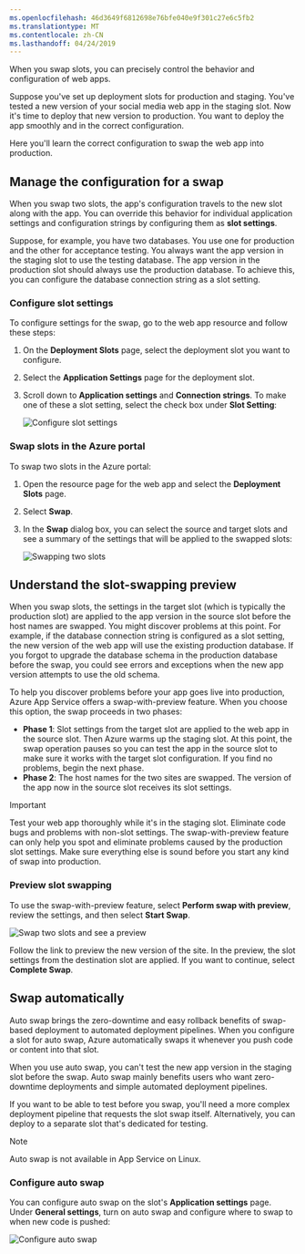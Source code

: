 ```yaml
---
ms.openlocfilehash: 46d3649f6812698e76bfe040e9f301c27e6c5fb2
ms.translationtype: MT
ms.contentlocale: zh-CN
ms.lasthandoff: 04/24/2019
---
```

When you swap slots, you can precisely control the behavior and configuration of web apps. 

Suppose you've set up deployment slots for production and staging. You've tested a new version of your social media web app in the staging slot. Now it's time to deploy that new version to production. You want to deploy the app smoothly and in the correct configuration.

Here you'll learn the correct configuration to swap the web app into production.

## <a name="manage-the-configuration-for-a-swap"></a>Manage the configuration for a swap

When you swap two slots, the app's configuration travels to the new slot along with the app. You can override this behavior for individual application settings and configuration strings by configuring them as **slot settings**.

Suppose, for example, you have two databases. You use one for production and the other for acceptance testing. You always want the app version in the staging slot to use the testing database. The app version in the production slot should always use the production database. To achieve this, you can configure the database connection string as a slot setting.

### <a name="configure-slot-settings"></a>Configure slot settings

To configure settings for the swap, go to the web app resource and follow these steps: 

1. On the **Deployment Slots** page, select the deployment slot you want to configure. 
1. Select the **Application Settings** page for the deployment slot. 
1. Scroll down to **Application settings** and **Connection strings**. To make one of these a slot setting, select the check box under **Slot Setting**:

    ![Configure slot settings](../media/4-configure-slot-settings.png)

### <a name="swap-slots-in-the-azure-portal"></a>Swap slots in the Azure portal

To swap two slots in the Azure portal: 

1. Open the resource page for the web app and select the **Deployment Slots** page.
1. Select **Swap**. 
1. In the **Swap** dialog box, you can select the source and target slots and see a summary of the settings that will be applied to the swapped slots:

    ![Swapping two slots](../media/4-swap-slots.png)

## <a name="understand-the-slot-swapping-preview"></a>Understand the slot-swapping preview

When you swap slots, the settings in the target slot (which is typically the production slot) are applied to the app version in the source slot before the host names are swapped. You might discover problems at this point. For example, if the database connection string is configured as a slot setting, the new version of the web app will use the existing production database. If you forgot to upgrade the database schema in the production database before the swap, you could see errors and exceptions when the new app version attempts to use the old schema.

To help you discover problems before your app goes live into production, Azure App Service offers a swap-with-preview feature. When you choose this option, the swap proceeds in two phases:

- **Phase 1**: Slot settings from the target slot are applied to the web app in the source slot. Then Azure warms up the staging slot. At this point, the swap operation pauses so you can test the app in the source slot to make sure it works with the target slot configuration. If you find no problems, begin the next phase.
- **Phase 2**: The host names for the two sites are swapped. The version of the app now in the source slot receives its slot settings.

> [!IMPORTANT]
> Test your web app thoroughly while it's in the staging slot. Eliminate code bugs and problems with non-slot settings. The swap-with-preview feature can only help you spot and eliminate problems caused by the production slot settings. Make sure everything else is sound before you start any kind of swap into production.

### <a name="preview-slot-swapping"></a>Preview slot swapping

To use the swap-with-preview feature, select **Perform swap with preview**, review the settings, and then select **Start Swap**.

![Swap two slots and see a preview](../media/4-swap-slots-with-preview.png)

Follow the link to preview the new version of the site. In the preview, the slot settings from the destination slot are applied. If you want to continue, select **Complete Swap**.

## <a name="swap-automatically"></a>Swap automatically

Auto swap brings the zero-downtime and easy rollback benefits of swap-based deployment to automated deployment pipelines. When you configure a slot for auto swap, Azure automatically swaps it whenever you push code or content into that slot.

When you use auto swap, you can't test the new app version in the staging slot before the swap. Auto swap mainly benefits users who want zero-downtime deployments and simple automated deployment pipelines. 

If you want to be able to test before you swap, you'll need a more complex deployment pipeline that requests the slot swap itself. Alternatively, you can deploy to a separate slot that's dedicated for testing.

> [!NOTE]
> Auto swap is not available in App Service on Linux.

### <a name="configure-auto-swap"></a>Configure auto swap

You can configure auto swap on the slot's **Application settings** page. Under **General settings**, turn on auto swap and configure where to swap to when new code is pushed:

![Configure auto swap](../media/4-configure-auto-swap.png)
